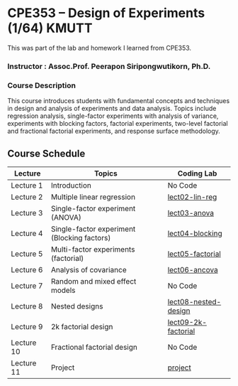 # CPE353 – Design of Experiments (1/64) KMUTT
This was part of the lab and homework I learned from CPE353.

### Instructor : Assoc.Prof. Peerapon Siripongwutikorn, Ph.D.

### Course Description
This course introduces students with fundamental concepts and techniques in design and analysis of experiments
and data analysis. Topics include regression analysis, single-factor experiments with analysis of variance,
experiments with blocking factors, factorial experiments, two-level factorial and fractional factorial experiments,
and response surface methodology.

## Course Schedule

| Lecture    | Topics                                        | Coding Lab                           |
| ------- | --------------------------------------------- | ------------------------------------ |
| Lecture 1  | Introduction                                  | No Code                              |
| Lecture 2  | Multiple linear regression                    | [lect02-lin-reg](lect02-lin-reg.ipynb)|
| Lecture 3  | Single-factor experiment (ANOVA)              | [lect03-anova](lect03-anova.ipynb)   |
| Lecture 4  | Single-factor experiment (Blocking factors)   | [lect04-blocking](lect04-blocking.ipynb)|
| Lecture 5  | Multi-factor experiments (factorial)          | [lect05-factorial](lect05-factorial.ipynb)|
| Lecture 6  | Analysis of covariance                        | [lect06-ancova](lect06-ancova.ipynb)   |
| Lecture 7  | Random and mixed effect models                | No Code           |
| Lecture 8  | Nested designs                                | [lect08-nested-design](lect08-nested-design.ipynb) |
| Lecture 9  | 2k factorial design                           | [lect09-2k-factorial](lect09-2k-factorial.ipynb)   |
| Lecture 10 | Fractional factorial design                   | No Code                |
| Lecture 11 | Project                                       | [project](https://github.com/tussanakorn/2k_fractional-factorial-design)|




